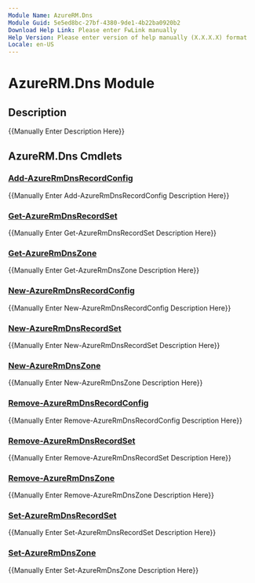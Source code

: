 ```yaml
---
Module Name: AzureRM.Dns
Module Guid: 5e5ed8bc-27bf-4380-9de1-4b22ba0920b2
Download Help Link: Please enter FwLink manually
Help Version: Please enter version of help manually (X.X.X.X) format
Locale: en-US
---
```


# AzureRM.Dns Module
## Description
{{Manually Enter Description Here}}

## AzureRM.Dns Cmdlets
### [Add-AzureRmDnsRecordConfig](Add-AzureRmDnsRecordConfig.md)
{{Manually Enter Add-AzureRmDnsRecordConfig Description Here}}

### [Get-AzureRmDnsRecordSet](Get-AzureRmDnsRecordSet.md)
{{Manually Enter Get-AzureRmDnsRecordSet Description Here}}

### [Get-AzureRmDnsZone](Get-AzureRmDnsZone.md)
{{Manually Enter Get-AzureRmDnsZone Description Here}}

### [New-AzureRmDnsRecordConfig](New-AzureRmDnsRecordConfig.md)
{{Manually Enter New-AzureRmDnsRecordConfig Description Here}}

### [New-AzureRmDnsRecordSet](New-AzureRmDnsRecordSet.md)
{{Manually Enter New-AzureRmDnsRecordSet Description Here}}

### [New-AzureRmDnsZone](New-AzureRmDnsZone.md)
{{Manually Enter New-AzureRmDnsZone Description Here}}

### [Remove-AzureRmDnsRecordConfig](Remove-AzureRmDnsRecordConfig.md)
{{Manually Enter Remove-AzureRmDnsRecordConfig Description Here}}

### [Remove-AzureRmDnsRecordSet](Remove-AzureRmDnsRecordSet.md)
{{Manually Enter Remove-AzureRmDnsRecordSet Description Here}}

### [Remove-AzureRmDnsZone](Remove-AzureRmDnsZone.md)
{{Manually Enter Remove-AzureRmDnsZone Description Here}}

### [Set-AzureRmDnsRecordSet](Set-AzureRmDnsRecordSet.md)
{{Manually Enter Set-AzureRmDnsRecordSet Description Here}}

### [Set-AzureRmDnsZone](Set-AzureRmDnsZone.md)
{{Manually Enter Set-AzureRmDnsZone Description Here}}

